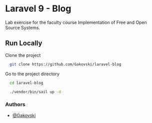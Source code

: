 
# Laravel 9 - Blog 

Lab exercise for the faculty course Implementation of Free and Open Source Systems.


## Run Locally

Clone the project

```bash
  git clone https://github.com/Gakovski/laravel-blog
```

Go to the project directory

```bash
  cd laravel-blog
```

```bash
  ./vendor/bin/sail up -d
```


### Authors

- [@Gakovski](https://www.github.com/Gakovski)

